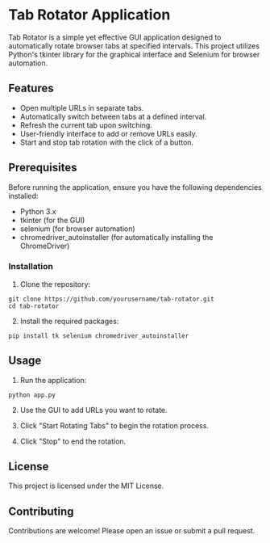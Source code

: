 # Tab Rotator Application

Tab Rotator is a simple yet effective GUI application designed to automatically rotate browser tabs at specified intervals. This project utilizes Python's tkinter library for the graphical interface and Selenium for browser automation.

## Features
- Open multiple URLs in separate tabs.
- Automatically switch between tabs at a defined interval.
- Refresh the current tab upon switching.
- User-friendly interface to add or remove URLs easily.
- Start and stop tab rotation with the click of a button.

## Prerequisites

Before running the application, ensure you have the following dependencies installed:
- Python 3.x
- tkinter (for the GUI)
- selenium (for browser automation)
- chromedriver_autoinstaller (for automatically installing the ChromeDriver)

### Installation
1. Clone the repository:

```
git clone https://github.com/yourusername/tab-rotator.git
cd tab-rotator
```

2. Install the required packages:

```
pip install tk selenium chromedriver_autoinstaller
```

## Usage
1. Run the application:

```
python app.py
```

2. Use the GUI to add URLs you want to rotate.

3. Click "Start Rotating Tabs" to begin the rotation process.

4. Click "Stop" to end the rotation.

## License
This project is licensed under the MIT License.

## Contributing
Contributions are welcome! Please open an issue or submit a pull request.
